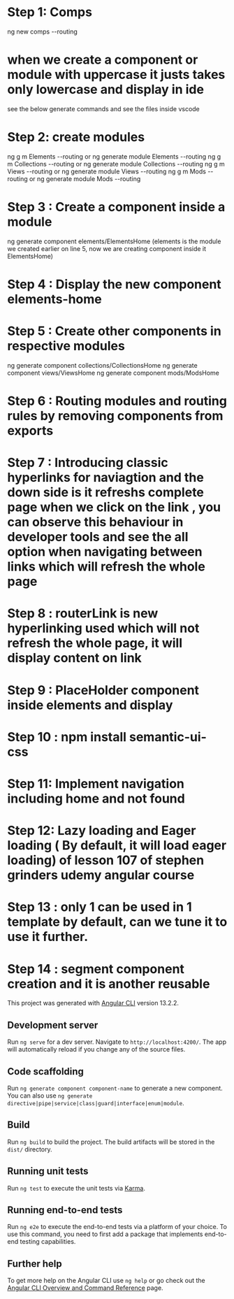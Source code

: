 # Step 1: Comps
ng new comps --routing

# when we create a component or module with uppercase it justs takes only lowercase and display in ide
see the below generate commands and see the files inside vscode

# Step 2: create modules
ng g m Elements --routing or ng generate module Elements --routing
ng g m Collections --routing or ng generate module Collections --routing
ng g m Views --routing or ng generate module Views --routing
ng g m Mods --routing or ng generate module Mods --routing

# Step 3 : Create a component inside a module

ng generate component elements/ElementsHome (elements is the module we created earlier on line 5, now we are creating component inside it ElementsHome)

# Step 4 : Display the new component elements-home


# Step 5 : Create other components in respective modules
ng generate component collections/CollectionsHome
ng generate component views/ViewsHome
ng generate component mods/ModsHome

# Step 6 : Routing modules and routing rules by removing components from exports

# Step 7 : Introducing classic hyperlinks for naviagtion and the down side is it refreshs complete page when we click on the link , you can observe this behaviour in developer tools and see the all option when navigating between links which will refresh the whole page

# Step 8 : routerLink is new hyperlinking used which will not refresh the whole page, it will display content on link

# Step 9 : PlaceHolder component inside elements and display

# Step 10 : npm install semantic-ui-css

# Step 11: Implement navigation including home and not found

# Step 12: Lazy loading and Eager loading ( By default, it will load eager loading) of lesson 107 of stephen grinders udemy angular course

# Step 13 : only 1 <ng-content> can be used in 1 template by default, can we tune it to use it further.

# Step 14 : segment component creation and it is another reusable














This project was generated with [Angular CLI](https://github.com/angular/angular-cli) version 13.2.2.

## Development server

Run `ng serve` for a dev server. Navigate to `http://localhost:4200/`. The app will automatically reload if you change any of the source files.

## Code scaffolding

Run `ng generate component component-name` to generate a new component. You can also use `ng generate directive|pipe|service|class|guard|interface|enum|module`.

## Build

Run `ng build` to build the project. The build artifacts will be stored in the `dist/` directory.

## Running unit tests

Run `ng test` to execute the unit tests via [Karma](https://karma-runner.github.io).

## Running end-to-end tests

Run `ng e2e` to execute the end-to-end tests via a platform of your choice. To use this command, you need to first add a package that implements end-to-end testing capabilities.

## Further help

To get more help on the Angular CLI use `ng help` or go check out the [Angular CLI Overview and Command Reference](https://angular.io/cli) page.
